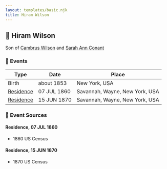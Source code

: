 ```yaml
---
layout: templates/basic.njk
title: Hiram Wilson
---
```

## 🔵 Hiram Wilson

Son of [Cambrus Wilson](/people/8/82575654) and [Sarah Ann Conant](/people/3/3929404)

### 📆 Events

Type | Date | Place
------ | ------ | ------
Birth | about 1853 | New York, USA
[Residence](#event-b15f9f9d-05cf-4cc3-b1be-6ea5f929939f) | 07 JUL 1860 | Savannah, Wayne, New York, USA
[Residence](#event-90001e29-cf27-4d51-aeed-d84073d8e134) | 15 JUN 1870 | Savannah, Wayne, New York, USA

### 📰 Event Sources

#### <a id="event-b15f9f9d-05cf-4cc3-b1be-6ea5f929939f"></a> Residence, 07 JUL 1860
* 1860 US Census

#### <a id="event-90001e29-cf27-4d51-aeed-d84073d8e134"></a> Residence, 15 JUN 1870
* 1870 US Census
